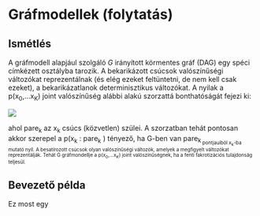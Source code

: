# Gráfmodellek (folytatás)

## Ismétlés 

A gráfmodell alapjául szolgáló _G_ irányított körmentes gráf (DAG) egy spéci címkézett osztályba tarozik. A bekarikázott csúcsok valószínűségi változókat reprezentálnak (és elég ezeket feltüntetni, de nem kell csak ezeket), a bekarikázatlanok determinisztikus változókat. A nyilak a p(x<sub>0</sub>,...x<sub>K</sub>) joint valószínűség alábbi alakú szorzattá bonthatóságát fejezi ki:

<img src="https://render.githubusercontent.com/render/math?math=%5Cdisplaystyle%20%5Cmathrm%7Bp%7D(%5Cmathbf%7Bx%7D)%3D%5Cprod_%7Bk%3D1%7D%5E%7BK%7D%5Cmathrm%7Bp%7D(x_k%5Cmid%5Cmathrm%7Bpare%7D_k)">

ahol pare<sub>k</sub> az x<sub>k</sub> csúcs (közvetlen) szülei. A szorzatban tehát pontosan akkor szerepel a p(x<sub>k</sub> : pare<sub>k</sub> ) tényező, ha G-ben van pare<sub>k<sub> pontjauiból x<sub>k</sub>-ba mutató nyíl. A besatírozott csúcsok olyan valószínűségi változók, amelyek a megfigyelt változókat reprezentálják. Tehát G gráfmondellje a p(x<sub>0</sub>,...x<sub>K</sub>) joint valószínűségnek, ha a fenti fakrotizációs tulajdonság teljesül.

## Bevezető példa

  
Ez most egy 
